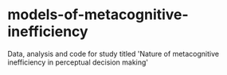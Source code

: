 # models-of-metacognitive-inefficiency
Data, analysis and code for study titled 'Nature of metacognitive inefficiency in perceptual decision making'
